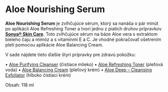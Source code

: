 Aloe Nourishing Serum
=====================

**Aloe Nourishing Serum** je zvlhčujúce sérum, ktorý sa nanáša o pár minút po
aplikácii Aloe Refreshing Toner a tvorí jednu z piatich druhov prípravkov
**[Sonya® Skin Care](/sip/produkty-FLP/sonya-skin-care)**. Toto zvlhčujúce
sérum na báze Aloe vera s extraktom bieleho čaju a mimóz a s vitamínmi E a C. Je
vhodné pokračovať ošetrením pleti pomocou aplikácie Aloe Balancing Cream.

V sade nájdete tieto ďalšie štyri prípravky pre zdravú pokožku:

• [Aloe Purifying Cleanser](/sip/produkty-FLP/aloe-purifying-cleanser) (čistiace mlieko)
• [Aloe Refreshing Toner](/sip/produkty-FLP/aloe-refreshing-toner) (pleťová voda)
• [Aloe Balancing Cream](/sip/produkty-FLP/aloe-balancing-cream) (pleťový krém)
• [Aloe Deep – Cleansing Exfoliator](/sip/produkty-FLP/aloe-deep-cleansing-exfoliator) (hlboko čistiaci krém)

Obsah: 118 ml
